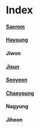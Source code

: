 # Index

#### [Saerom](posts/saerom.md)
#### [Hayoung](posts/hayoung.md)
#### Jiwon
#### [Jisun](posts/jisun.md)
#### [Seoyeon](posts/seoyeon.md)
#### [Chaeyoung](posts/chaeyoung.md)
#### Nagyung
#### Jiheon
